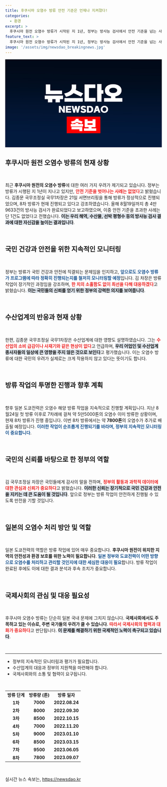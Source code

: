 ```yaml
---
title: 후쿠시마 오염수 방류 안전 기준은 언제나 지켜졌다!
categories:
  - 환경
excerpt: >
  후쿠시마 원전 오염수 방류가 시작된 지 1년, 정부는 방사능 검사에서 안전 기준을 넘는 사례가 없다고 밝혔습니다. 국민의 우려가 크지만, 수산업계 일상에는 큰 영향이 없었다고 강조했습니다.
feature_text: >
  후쿠시마 원전 오염수 방류가 시작된 지 1년, 정부는 방사능 검사에서 안전 기준을 넘는 사례가 없다고 밝혔습니다. 국민의 우려가 크지만, 수산업계 일상에는 큰 영향이 없었다고 강조했습니다.
image: '/assets/img/newsdao_breakingnews.jpg'
---
```


<p><img src="/assets/img/newsdao_breakingnews.jpg" alt="koreaapp 속보" /></p>

<h2 data-ke-size="size26">후쿠시마 원전 오염수 방류의 현재 상황</h2>

<p data-ke-size="size16">&nbsp;</p>

<p>최근 <b>후쿠시마 원전의 오염수 방류</b>에 대한 여러 가지 우려가 제기되고 있습니다. 정부는 방류가 시행된 지 1년이 지나고 있지만, <b><span style="color: #ee2323;">안전 기준을 벗어나는 사례는 없었다</span></b>고 밝혔습니다. 김종문 국무조정실 국무1차장은 21일 서면브리핑을 통해 방류가 정상적으로 진행되었으며, 8차 방류가 현재 진행되고 있다고 강조하였습니다. 올해 8월19일까지 총 4만9633건의 방사능 검사가 완료되었다고 보고하였으며, 이중 안전 기준을 초과한 사례는 단 1건도 없었다고 전했습니다. <b><span style="background-color: #21538527;">이는 우리 해역, 수산물, 선박 평형수 등의 방사능 검사 결과에 대한 자신감을 높이는 결과입니다</span></b>.</p>

<p data-ke-size="size16">&nbsp;</p>

<h2 data-ke-size="size26">국민 건강과 안전을 위한 지속적인 모니터링</h2>

<p data-ke-size="size16">&nbsp;</p>

<p>정부는 방류가 국민 건강과 안전에 직결되는 문제임을 인지하고, <b><span style="color: #1a5490;">앞으로도 오염수 방류가 프로그램에 따라 정확히 진행되는지를 철저히 모니터링할 예정</span></b>입니다. 김 차장은 방류 작업이 장기적인 과정임을 강조하며, <b><span style="color: #ee2323;">한 치의 소홀함도 없이 최선을 다해 대응하겠다</span></b>고 밝혔습니다. <b><span style="background-color: #21538527;">이는 국민들의 신뢰를 얻기 위한 정부의 강력한 의지를 보여줍니다</span></b>.</p>

<p data-ke-size="size16">&nbsp;</p>

<h2 data-ke-size="size26">수산업계의 반응과 현재 상황</h2>

<p data-ke-size="size16">&nbsp;</p>

<p>한편, 김종문 국무조정실 국무1차장은 수산업계에 대한 영향도 설명하였습니다. 그는 <b><span style="color: #ee2323;">수산업의 소비 급감이나 사재기와 같은 현상이 없다</span></b>고 언급하며, <b><span style="background-color: #21538527;">우리 어업인 및 수산업계 종사자들의 일상에 큰 영향을 주지 않은 것으로 보인다</span></b>고 평가했습니다. 이는 오염수 방류에 대한 국민의 우려가 실제로는 크게 작용하지 않고 있다는 뜻이기도 합니다. </p>

<p data-ke-size="size16">&nbsp;</p>

<h2 data-ke-size="size26">방류 작업의 투명한 진행과 향후 계획</h2>

<p data-ke-size="size16">&nbsp;</p>

<p>향후 일본 도쿄전력은 오염수 해양 방류 작업을 지속적으로 진행할 계획입니다. 지난 8월24일 첫 방류 이후로 7차례에 걸쳐 약 5만5000톤의 오염수 이미 방류한 상황이며, 현재 8차 방류가 진행 중입니다. 이번 8차 방류에서는 약 <b>7800톤</b>의 오염수가 추가로 배출될 예정입니다. <b><span style="color: #1a5490;">이러한 작업이 순조롭게 진행되기를 바라며, 정부의 지속적인 모니터링이 중요합니다</span></b>.</p>

<p data-ke-size="size16">&nbsp;</p>

<h2 data-ke-size="size26">국민의 신뢰를 바탕으로 한 정부의 역할</h2>

<p data-ke-size="size16">&nbsp;</p>

<p>김 국무조정실 차장은 국민들에게 감사의 말을 전하며, <b><span style="color: #ee2323;">정부의 활동과 과학적 데이터에 대한 관심과 신뢰가 중요하다</span></b>고 밝혔습니다. <b><span style="background-color: #21538527;">이러한 신뢰는 장기적으로 국민 건강과 안전을 지키는 데 큰 도움이 될 것입니다</span></b>. 앞으로 정부는 방류 작업이 안전하게 진행될 수 있도록 만전을 기할 것입니다.</p>

<p data-ke-size="size16">&nbsp;</p>

<h2 data-ke-size="size26">일본의 오염수 처리 방안 및 역할</h2>

<p data-ke-size="size16">&nbsp;</p>

<p>일본 도쿄전력의 역할은 방류 작업에 있어 매우 중요합니다. <b>후쿠시마 원전이 위치한 지역의 안전성과 환경 보호를 위한 노력이 필요합니다</b>. <b><span style="color: #1a5490;">일본 정부와 도쿄전력이 어떤 방향으로 오염수를 처리하고 관리할 것인지에 대한 세심한 대응이 필요</span></b>합니다. 방류 작업이 완료된 후에도 이에 대한 결과 분석과 후속 조치가 중요합니다.</p>

<p data-ke-size="size16">&nbsp;</p>

<h2 data-ke-size="size26">국제사회의 관심 및 대응 필요성</h2>

<p data-ke-size="size16">&nbsp;</p>

<p>후쿠시마 오염수 방류는 단순히 일본 국내 문제에 그치지 않습니다. <b>국제사회에서도 주목하고 있는 이슈로, 주변 국가들의 우려가 클 수 있습니다</b>. <b><span style="color: #ee2323;">따라서 국제사회의 협력과 대화가 중요하다</span></b>고 판단됩니다. <b><span style="background-color: #21538527;">이 문제를 해결하기 위한 국제적인 노력이 촉구되고 있습니다</span></b>.</p>

<p data-ke-size="size16">&nbsp;</p> 

<hr>

<ul>
  <li>정부의 지속적인 모니터링과 평가가 필요합니다.</li>
  <li>수산업계의 대응과 정부의 지원책을 마련해야 합니다.</li>
  <li>국제사회와의 소통 및 협력이 요구됩니다.</li>
</ul>

<p data-ke-size="size16">&nbsp;</p>

<table>
  <tr>
    <td style="text-align: center; height: 17px;"><b>방류 단계</b></td>
    <td style="text-align: center; height: 17px;"><b>방류량 (톤)</b></td>
    <td style="text-align: center; height: 17px;"><b>방류 일자</b></td>
  </tr>
  <tr>
    <td style="text-align: center; height: 17px;"><b>1차</b></td>
    <td style="text-align: center; height: 17px;"><b>7000</b></td>
    <td style="text-align: center; height: 17px;"><b>2022.08.24</b></td>
  </tr>
  <tr>
    <td style="text-align: center; height: 17px;"><b>2차</b></td>
    <td style="text-align: center; height: 17px;"><b>8000</b></td>
    <td style="text-align: center; height: 17px;"><b>2022.09.30</b></td>
  </tr>
  <tr>
    <td style="text-align: center; height: 17px;"><b>3차</b></td>
    <td style="text-align: center; height: 17px;"><b>8500</b></td>
    <td style="text-align: center; height: 17px;"><b>2022.10.15</b></td>
  </tr>
  <tr>
    <td style="text-align: center; height: 17px;"><b>4차</b></td>
    <td style="text-align: center; height: 17px;"><b>7000</b></td>
    <td style="text-align: center; height: 17px;"><b>2022.11.20</b></td>
  </tr>
  <tr>
    <td style="text-align: center; height: 17px;"><b>5차</b></td>
    <td style="text-align: center; height: 17px;"><b>9000</b></td>
    <td style="text-align: center; height: 17px;"><b>2023.01.10</b></td>
  </tr>
  <tr>
    <td style="text-align: center; height: 17px;"><b>6차</b></td>
    <td style="text-align: center; height: 17px;"><b>8500</b></td>
    <td style="text-align: center; height: 17px;"><b>2023.03.15</b></td>
  </tr>
  <tr>
    <td style="text-align: center; height: 17px;"><b>7차</b></td>
    <td style="text-align: center; height: 17px;"><b>9500</b></td>
    <td style="text-align: center; height: 17px;"><b>2023.06.05</b></td>
  </tr>
  <tr>
    <td style="text-align: center; height: 17px;"><b>8차</b></td>
    <td style="text-align: center; height: 17px;"><b>7800</b></td>
    <td style="text-align: center; height: 17px;"><b>2023.09.07</b></td>
  </tr>
</table>

<p data-ke-size="size16">&nbsp;</p>
실시간 뉴스 속보는, <a href="https://newsdao.kr" rel="dofollow">https://newsdao.kr</a>


